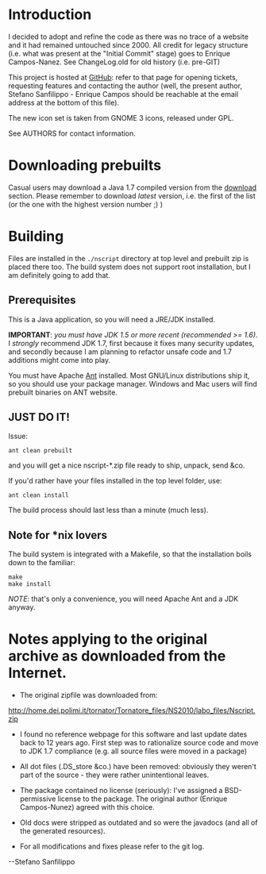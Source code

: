 Introduction
============

I decided to adopt and refine the code as there was no trace of a website
and it had remained untouched since 2000. All credit for legacy structure
(i.e. what was present at the "Initial Commit" stage) goes to
Enrique Campos-Nanez. See ChangeLog.old for old history (i.e. pre-GIT)

This project is hosted at [GitHub](https://github.com/esseks/nscript): refer
to that page for opening tickets, requesting features and contacting
the author (well, the present author, Stefano Sanfilippo - Enrique Campos
should be reachable at the email address at the bottom of this file).

The new icon set is taken from GNOME 3 icons, released under GPL.

See AUTHORS for contact information.


Downloading prebuilts
=====================

Casual users may download a Java 1.7 compiled version from the
[download](https://github.com/esseks/nscript/downloads) section.
Please remember to download *latest* version, i.e. the first of the list
(or the one with the highest version number ;) )


Building
========

Files are installed in the `./nscript` directory at top level and prebuilt
zip is placed there too. The build system does not support root installation,
but I am definitely going to add that.

Prerequisites
-------------

This is a Java application, so you will need a JRE/JDK installed.

**IMPORTANT**: *you must have JDK 1.5 or more recent (recommended >= 1.6)*.
I *strongly* recommend JDK 1.7, first because it fixes many security updates,
and secondly because I am planning to refactor unsafe code and 1.7 additions
might come into play.

You must have Apache [Ant](http://ant.apache.org/) installed.
Most GNU/Linux distributions ship it, so you should use your package manager.
Windows and Mac users will find prebuilt binaries on ANT website.

JUST DO IT!
-----------

Issue:

    ant clean prebuilt

and you will get a nice nscript-*.zip file ready to ship, unpack, send &co.

If you'd rather have your files installed in the top level folder, use:

    ant clean install

The build process should last less than a minute (much less).

Note for *nix lovers
--------------------

The build system is integrated with a Makefile, so that the installation
boils down to the familiar:

    make
    make install

*NOTE*: that's only a convenience, you will need Apache Ant and a JDK anyway.


Notes applying to the original archive as downloaded from the Internet.
=======================================================================

* The original zipfile was downloaded from:

http://home.dei.polimi.it/tornator/Tornatore_files/NS2010/labo_files/Nscript.zip

* I found no reference webpage for this software and last update dates back to
12 years ago. First step was to rationalize source code and move to JDK 1.7
compliance (e.g. all source files were moved in a package)

* All dot files (.DS_store &co.) have been removed: obviously they
weren't part of the source - they were rather unintentional leaves.

* The package contained no license (seriously): I've assigned a BSD-permissive
license to the package. The original author (Enrique Campos-Nunez) agreed
with this choice.

* Old docs were stripped as outdated and so were the javadocs (and all of the
generated resources).

* For all modifications and fixes please refer to the git log.

--Stefano Sanfilippo
